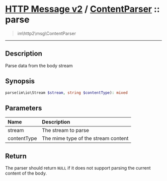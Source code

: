 # [HTTP Message v2](http2.md) / [ContentParser](http2-ContentParser.md) :: parse
 > im\http2\msg\ContentParser
____

## Description
Parse data from the body stream

## Synopsis
```php
parse(im\io\Stream $stream, string $contentType): mixed
```

## Parameters
| Name | Description |
| :--- | :---------- |
| stream | The stream to parse |
| contentType | The mime type of the stream content |

## Return
The parser should return `NULL` if it does not
support parsing the current content of the body.
